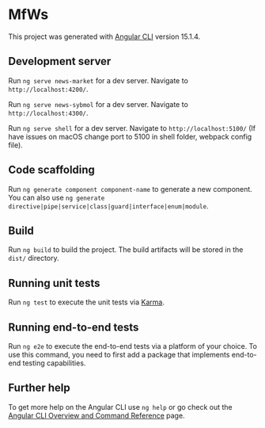 # MfWs

This project was generated with [Angular CLI](https://github.com/angular/angular-cli) version 15.1.4.

## Development server

Run `ng serve news-market` for a dev server. Navigate to `http://localhost:4200/`.

Run `ng serve news-sybmol` for a dev server. Navigate to `http://localhost:4300/`.

Run `ng serve shell` for a dev server. Navigate to `http://localhost:5100/` (If have issues on macOS change port to 5100 in shell folder, webpack config file).

## Code scaffolding

Run `ng generate component component-name` to generate a new component. You can also use `ng generate directive|pipe|service|class|guard|interface|enum|module`.

## Build

Run `ng build` to build the project. The build artifacts will be stored in the `dist/` directory.

## Running unit tests

Run `ng test` to execute the unit tests via [Karma](https://karma-runner.github.io).

## Running end-to-end tests

Run `ng e2e` to execute the end-to-end tests via a platform of your choice. To use this command, you need to first add a package that implements end-to-end testing capabilities.

## Further help

To get more help on the Angular CLI use `ng help` or go check out the [Angular CLI Overview and Command Reference](https://angular.io/cli) page.
